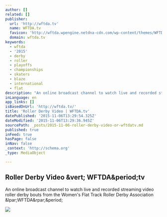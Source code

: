 ```yaml
---
author: []
related: []
publisher:
  url: 'http://wftda.tv'
  name: WFTDA.tv
  favicon: 'http://wftda.wpengine.netdna-cdn.com/wp-content/themes/WFTDAtv/lib/img/favicon.ico?ver=00347'
  domain: wftda.tv
keywords:
  - wftda
  - '2015'
  - derby
  - roller
  - playoffs
  - championships
  - skaters
  - blaze
  - international
  - flat
description: "An online broadcast channel to watch live and recorded streaming video roller derby bouts from the Women's Flat Track Roller Derby Association (WFTDA)."
inLanguage: en
app_links: []
isBasedOnUrl: 'http://wftda.tv/'
title: 'Roller Derby Video | WFTDA.tv'
datePublished: '2015-11-06T13:29:54.325Z'
dateModified: '2015-11-06T13:29:36.945Z'
sourcePath: _posts/2015-11-06-roller-derby-video-or-wftdatv.md
published: true
inFeed: true
hasPage: false
inNav: false
_context: 'http://schema.org'
_type: MediaObject

---
```

<article style=""><h1>Roller Derby Video &amp;vert; WFTDA&amp;period;tv</h1><p>An online broadcast channel to watch live and recorded streaming video roller derby bouts from the Women's Flat Track Roller Derby Association &amp;lpar;WFTDA&amp;rpar;&amp;period;</p><img src="http://wftda.wpengine.netdna-cdn.com/wp-content/themes/WFTDAtv/lib/img/logo.png" /></article>
